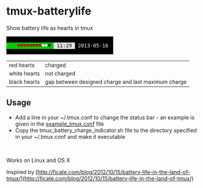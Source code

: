 tmux-batterylife
================

Show battery life as hearts in tmux

![Screenshot](/example.png)

<table border="0">
	<tr>
		<td>red hearts</td><td>charged</td>
	</tr>
	<tr>
		<td>white hearts</td><td>not charged</td>
	<tr>
		<td>black hearts</td><td>gap between designed charge and last maximum charge</td>
	</tr>
</table>

Usage
-----

* Add a line in your ~/.tmux.conf to change the status bar - an example is given in the [example_tmux.conf](/example_tmux.conf) file
* Copy the tmux_battery_charge_indicator.sh file to the directory specified in your ~/.tmux.conf and make it executable

<br/>

Works on Linux and OS X

Inspired by [http://ficate.com/blog/2012/10/15/battery-life-in-the-land-of-tmux/](http://ficate.com/blog/2012/10/15/battery-life-in-the-land-of-tmux/)
